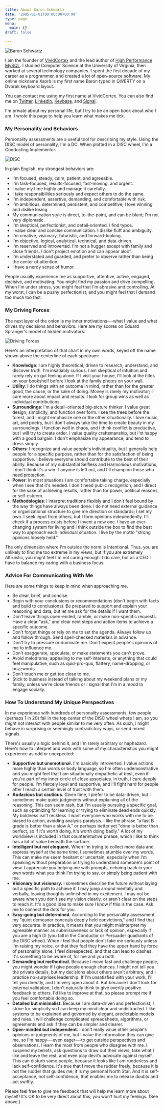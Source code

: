 ```yaml
---
title: About Baron Schwartz
date: '2005-01-01T00:00:00+00:00'
type: page
menu:
  main: {}
draft: false

---
```

![Baron Schwartz](/media/2010/01/baron-square.jpg)

I am the founder of [VividCortex](https://www.vividcortex.com/) and the lead author of [High Performance MySQL](http://www.highperfmysql.com/). I studied Computer Science at the University of Virginia, then worked at several technology companies. I spent the first decade of my career as a programmer, and created a lot of open-source software. My online nickname Xaprb is my first name Baron typed in QWERTY on a Dvorak keyboard layout.

You can contact me using my first name at VividCortex. You can also find me on
[Twitter](http://twitter.com/xaprb), [LinkedIn](http://www.linkedin.com/in/xaprb),
[Keybase](https://keybase.io/xaprb), and [Signal](https://whispersystems.org/).

I'm private about my personal life, but I try to be an open book about who I am.
I wrote this page to help you learn what makes me tick.

### My Personality and Behaviors

Personality assessments are a useful tool for describing my style.
Using the DISC model of personality, I'm a DC.  When plotted in a DISC wheel,
I'm a Conducting Implementor.

![DISC](/media/disc-wheel.png)

In plain English, my strongest behaviors are:

- I'm focused, steady, calm, patient, and agreeable.
- I'm task-focused, results-focused, fast-moving, and urgent.
- I value my time highly and manage it carefully.
- I take responsibilities seriously and expect others to do the same.
- I'm independent, assertive, demanding, and comfortable with risk.
- I'm ambitious, determined, persistent, and competitive; I love winning and dislike losing.
- My communication style is direct, to-the-point, and can be blunt; I'm not very diplomatic.
- I'm skeptical, perfectionist, and detail-oriented. I find typos.
- I value clear and concise communication. I dislike fluff and ambiguity.
- I'm creative, visionary, futuristic, and forward-looking.
- I'm objective, logical, analytical, technical, and data-driven.
- I'm reserved and introverted. I'm not a hugger except with family and close
  friends. I don't project emotion and can appear aloof.
- I'm understated and guarded, and prefer to observe rather than
  being the center of attention.
- I have a nerdy sense of humor.

People usually experience me as supportive, attentive, active, engaged,
decisive, and motivating. You might find my passion and drive compelling.  When
I'm under stress, you might feel that I'm abrasive and controlling. At my worst,
I can be a pushy perfectionist, and you might feel that I demand too much too
fast.

### My Driving Forces

The next layer of the onion is my inner motivations---what I value and
what drives my decisions and behaviors. Here are my scores on Eduard Spranger's
model of hidden motivators:

![Driving Forces](/media/driving-forces.png)

Here's an interpretation of that chart in my own words, keyed off the name shown
above the centerline of each spectrum:

- **Knowledge**: I am highly theoretical, driven to research, understand, and
  discover truth. I'm insatiably curious. I am skeptical of intuition and rarely
  rely on gut feeling alone. If I visit your house, I'll look at the titles on
  your bookshelf before I look at the family photos on your wall.
- **Utility**: I do things with an outcome in mind, rather than for the greater
  good, the cause, or the sake of doing. Money is rarely my motivator; I care
  more about impact and results.  I look for group wins as well as individual
  contributions.
- **Surroundings**: I'm a detail-oriented big-picture thinker. I value great
  design, simplicity, and function over form. I see the trees before the forest,
  and I might emphasize one or the other situationally. I love music, art, and
  poetry, but I don't always take the time to create beauty in my surroundings.
  I function well in chaos, and I think conflict is productive, but I will try
  to create order. I value quality craftsmanship, but I'm happy with a good
  bargain. I don't emphasize my appearance, and tend to dress simply.
- **Others**: I recognize and value people's individuality, but I generally help
  people for a specific purpose, rather than for the satisfaction of being
  supportive. I believe everyone should contribute to the best of their ability.
  Because of my substantial Selfless and Harmonious motivations, I don't think
  it's a win if anyone is left out, and I'll champion those who need protection.
- **Power**: In most situations I am comfortable taking charge, especially when
  I see that it's needed. I don't need public recognition, and I direct for the
  sake of achieving results, rather than for power, political reasons, or
  self-esteem.
- **Methodologies**: I interpret traditions flexibly and I don't feel bound by
  the way things have always been done. I do not need external guidance or
  organizational structure to give me direction or standards; I set my own. I
  seek input from others, but I form opinions independently. I'll check if a
  process exists before I invent a new one. I have an ever-changing system for
  living and I think outside the box to find the best way to approach each
  individual situation. I live by the motto "strong opinions loosely held."

The only dimension where I'm outside the norm is Intentional. Thus, you are
unlikely to find me too extreme in my views, but if you are extremely
Altruistic, you might feel I'm not caring enough. I do care, but as a CEO I have
to balance my caring with a business focus.

### Advice For Communicating With Me

Here are some things to keep in mind when approaching me.

- Be clear, brief, and concise.
- Begin with your conclusions or recommendations (don't begin with facts and
  build to conclusions). Be prepared to support and explain your reasoning and
  data, but let me ask for the details if I want them.
- Don't leave things open-ended, ramble, or make non-specific requests. Have a
  clear "ask," and clear next steps and action items to achieve a specific
  outcome.
- Don't forget things or rely on me to set the agenda. Always follow up and
  follow through. Send spell-checked materials in advance.
- Don't try to pressure or dominate me. Don't expect people's opinions of me to
  influence me.
- Don't exaggerate, speculate, or make statements you can't prove.
- Avoid melodrama, appealing to my self-interests, or anything that could feel
  manipulative, such as quid-pro-quo, flattery, name-dropping, or buzzwords.
- Don't touch me or get too close to me.
- Stick to business instead of talking about my weekend plans or my family,
  unless we're close friends or I signal that I'm in a mood to engage socially.

### How To Understand My Unique Perspectives

In my experience with hundreds of personality assessments, few people (perhaps 1 in 20) fall in the top center of the DISC wheel where I am, so you
might not interact with people similar to me very often.  As such, I might
behave in surprising or seemingly contradictory ways, or send mixed signals.

There's usually a logic behind it, and I'm rarely arbitrary or haphazard. Here's how to interpret and work with some of my characteristics you might experience as odd or unexpected:

- **Supportive but unemotional.** I'm basically introverted.  I value actions
  more highly than words or body language, so I'm often undemonstrative and you
  might feel that I am situationally empathetic at best, even if you're part of
  my inner circle of close associates. In truth, I care deeply for people.  I'm
  fiercely loyal and supportive, and I'll fight hard for people after I reach a
  certain level of trust with them.
- **Audacious but cautious.** Given time, I prefer to be data-driven, but I
  sometimes make quick judgments without explaining all of the reasoning. This
  can seem rash, but I'm usually pursuing a specific goal, such as optimizing
  for learning or trying to eliminate dead ends quickly. My boldness isn't
  reckless.  I want everyone who works with me to be biased to action, avoiding
  analysis paralysis.  I like the phrase "a fast B grade is better than a slow
  A," or perhaps better yet "done is better than perfect, so if it's worth
  doing, it's worth doing badly." A lot of my worldview is included in that
  counterintuitive phrase, which I like to think has a lot of value beneath the
  surface.
- **Intelligent but not eloquent.** When I'm trying to collect more data and
  express myself at the same time, I sometimes stumble over my words. This can
  make me seem hesitant or uncertain, especially when I'm speaking without
  preparation or trying to understand someone's point of view. I appreciate you
  helping me with prompts, echoing back in your own words what you think I'm
  trying to say, or simply being patient with me. 
- **Visionary but visionary.** I sometimes describe the future without laying
  out a specific path to achieve it. I may jump around mentally and verbally,
  leaving thoughts unfinished in my excitement. I may not be aware when you
  don't see my vision clearly, or aren't clear on the steps to reach it.  It's a
  good idea to make sure I know if this is the case. Ask me to connect the dots
  for you.
- **Easy-going but determined.** According to the personality assessment, my
  "quiet demeanor conceals deeply held convictions," and I find that very
  accurate. In practice, it means that you might misinterpret my agreeable
  manner as submissiveness or lack of opinion, especially if you are a high DI
  (you fall in the Conductor or Persuader quadrants of the DISC wheel). When I
  feel that people don't take me seriously unless I'm raising my voice, or that
  they feel they have the upper hand by force of personality alone, I feel
  disrespected, and that can lead to clashes. It's something to be aware of, for
  me and you both.
- **Demanding but methodical.** Because I move fast and challenge people, you
  might wonder if I give people enough chances. I might not tell you the private
  details, but my decisions about others aren't arbitrary, and I practice
  no-surprises leadership. If I'm unsatisfied with your work, I'll tell you
  directly, and I'm very open about it. But because I don't look for external
  validation, I don't naturally think to give overtly positive feedback to
  others. I'd like to improve at that, so please prompt me if you feel
  comfortable doing so.
- **Detailed but minimalist.** Because I am data-driven and perfectionist, I
  strive for simplicity so I can keep my mind clear and undistracted. I like
  systems to be explained and governed by elegant, predictable models and rules.
  I will challenge complicated spreadsheets, algorithms, or agreements and ask
  if they can be simpler and clearer.
- **Open-minded but independent.** I don't really value other people's opinions
  or judgments of me, but I value the information they can give me, so I'm
  happy---even eager---to get outside perspectives and observations. I learn the
  most from people who disagree with me.  I suspend my beliefs, ask questions to
  draw out their views, take what I like and leave the rest, and even play
  devil's advocate against myself.  This can disturb some people, because it
  looks like I am rudderless and lack self-confidence.  It's true that I move
  the rudder freely, because it is not the rudder that guides me; it is my
  personal North Star. And it is self-acceptance, not self-confidence, that
  enables me to release doubts and act swiftly.

Please feel free to give me feedback that will help me learn more about myself!
It's OK to be very direct about this; you won't hurt my feelings. (See above.)

<p style="clear:both">
  &nbsp;
</p>
